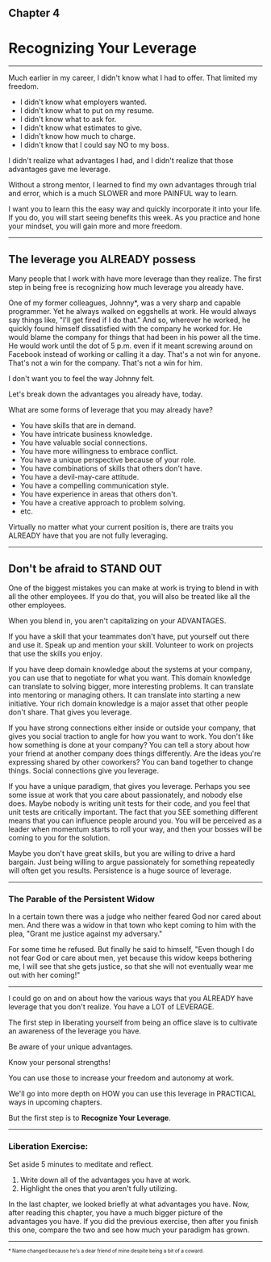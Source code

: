 
## Chapter 4
# Recognizing Your Leverage

----

Much earlier in my career, I didn't know what I had to offer. That limited my freedom. 

- I didn't know what employers wanted.
- I didn't know what to put on my resume.
- I didn't know what to ask for.
- I didn't know what estimates to give.
- I didn't know how much to charge.
- I didn't know that I could say NO to my boss.

I didn't realize what advantages I had, and I didn't realize that those advantages gave me leverage.

Without a strong mentor, I learned to find my own advantages through trial and error, which is a much SLOWER and more PAINFUL way to learn.

I want you to learn this the easy way and quickly incorporate it into your life. If you do, you will start seeing benefits this week. As you practice and hone your mindset, you will gain more and more freedom. 

----

## The leverage you ALREADY possess

Many people that I work with have more leverage than they realize. The first step in being free is recognizing how much leverage you already have.

One of my former colleagues, Johnny*, was a very sharp and capable programmer. Yet he always walked on eggshells at work. He would always say things like, "I'll get fired if I do that." And so, wherever he worked, he quickly found himself dissatisfied with the company he worked for. He would blame the company for things that had been in his power all the time. He would work until the dot of 5 p.m. even if it meant screwing around on Facebook instead of working or calling it a day. That's a not win for anyone. That's not a win for the company. That's not a win for him. 

I don't want you to feel the way Johnny felt. 

Let's break down the advantages you already have, today.

What are some forms of leverage that you may already have?

- You have skills that are in demand.
- You have intricate business knowledge.
- You have valuable social connections.
- You have more willingness to embrace conflict.
- You have a unique perspective because of your role.
- You have combinations of skills that others don't have.
- You have a devil-may-care attitude.
- You have a compelling communication style.
- You have experience in areas that others don't.
- You have a creative approach to problem solving.
- etc.

Virtually no matter what your current position is, there are traits you ALREADY have that you are not fully leveraging.

----

## Don't be afraid to STAND OUT

One of the biggest mistakes you can make at work is trying to blend in with all the other employees. If you do that, you will also be treated like all the other employees.

When you blend in, you aren't capitalizing on your ADVANTAGES.

If you have a skill that your teammates don't have, put yourself out there and use it. Speak up and mention your skill. Volunteer to work on projects that use the skills you enjoy. 

If you have deep domain knowledge about the systems at your company, you can use that to negotiate for what you want. This domain knowledge can translate to solving bigger, more interesting problems. It can translate into mentoring or managing others. It can translate into starting a new initiative. Your rich domain knowledge is a major asset that other people don't share. That gives you leverage.

If you have strong connections either inside or outside your company, that gives you social traction to angle for how you want to work. You don't like how something is done at your company? You can tell a story about how your friend at another company does things differently. Are the ideas you're expressing shared by other coworkers? You can band together to change things. Social connections give you leverage.

If you have a unique paradigm, that gives you leverage. Perhaps you see some issue at work that you care about passionately, and nobody else does. Maybe nobody is writing unit tests for their code, and you feel that unit tests are critically important. The fact that you SEE something different means that you can influence people around you. You will be perceived as a leader when momentum starts to roll your way, and then your bosses will be coming to you for the solution. 

Maybe you don't have great skills, but you are willing to drive a hard bargain. Just being willing to argue passionately for something repeatedly will often get you results. Persistence is a huge source of leverage. 

----

### The Parable of the Persistent Widow

In a certain town there was a judge who neither feared God nor cared about men. And there was a widow in that town who kept coming to him with the plea, "Grant me justice against my adversary."

For some time he refused. But finally he said to himself, "Even though I do not fear God or care about men, yet because this widow keeps bothering me, I will see that she gets justice, so that she will not eventually wear me out with her coming!"

----

I could go on and on about how the various ways that you ALREADY have leverage that you don't realize. You have a LOT of LEVERAGE.

The first step in liberating yourself from being an office slave is to cultivate an awareness of the leverage you have. 

Be aware of your unique advantages. 

Know your personal strengths!

You can use those to increase your freedom and autonomy at work. 

We'll go into more depth on HOW you can use this leverage in PRACTICAL ways in upcoming chapters. 

But the first step is to **Recognize Your Leverage**.

----

### Liberation Exercise:

Set aside 5 minutes to meditate and reflect.
1. Write down all of the advantages you have at work.
2. Highlight the ones that you aren't fully utilizing.

In the last chapter, we looked briefly at what advantages you have.
Now, after reading this chapter, you have a much bigger picture of the advantages you have.
If you did the previous exercise, then after you finish this one, compare the two and see how much your paradigm has grown.

----

<sub><sup>\* Name changed because he's a dear friend of mine despite being a bit of a coward.</sup></sub>
